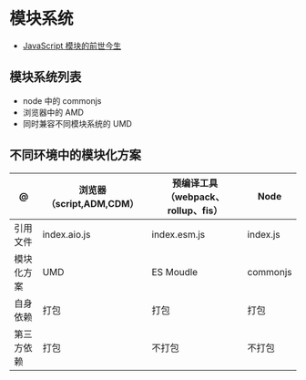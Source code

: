 # 模块系统

- [JavaScript 模块的前世今生](https://yanhaijing.com/javascript/2015/03/28/js-module/)

## 模块系统列表

- node 中的 commonjs
- 浏览器中的 AMD
- 同时兼容不同模块系统的 UMD

## 不同环境中的模块化方案

| @          | 浏览器（script,ADM,CDM） | 预编译工具（webpack、rollup、fis） | Node     |
| ---------- | ------------------------ | ---------------------------------- | -------- |
| 引用文件   | index.aio.js             | index.esm.js                       | index.js |
| 模块化方案 | UMD                      | ES Moudle                          | commonjs |
| 自身依赖   | 打包                     | 打包                               | 打包     |
| 第三方依赖 | 打包                     | 不打包                             | 不打包   |
